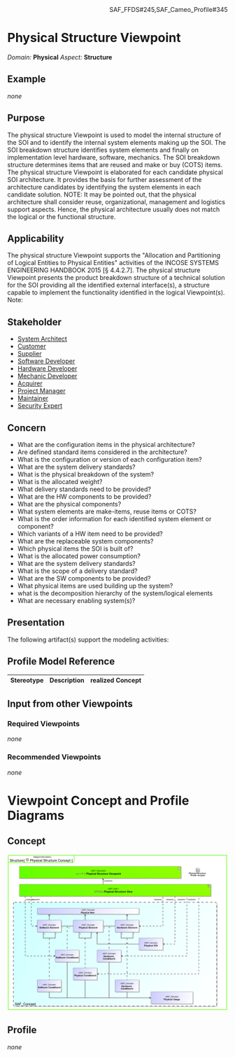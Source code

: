 <div align="right">SAF_FFDS#245,SAF_Cameo_Profile#345</div>

# Physical Structure Viewpoint
*Domain:* **Physical** *Aspect:* **Structure**
## Example
*none*
## Purpose
The physical structure Viewpoint is used to model the internal structure of the SOI and to identify the internal system elements making up the SOI. The SOI breakdown structure identifies system elements and finally on implementation level hardware, software, mechanics. The SOI breakdown structure determines items that are reused and make or buy (COTS) items. 
The physical structure Viewpoint is elaborated for each candidate physical SOI architecture. It provides the basis for further assessment of the architecture candidates by identifying the system elements in each candidate solution.
NOTE: It may be pointed out, that the physical architecture shall consider reuse, organizational, management and logistics support aspects. Hence, the physical architecture usually does not match the logical or the functional structure.
## Applicability
The physical structure Viewpoint supports the "Allocation and Partitioning of Logical Entities to Physical Entities" activities of the INCOSE SYSTEMS ENGINEERING HANDBOOK 2015 [§ 4.4.2.7]. The physical structure Viewpoint presents the product breakdown structure of a technical solution for the SOI providing all the identified external interface(s), a structure capable to implement the functionality identified in the logical Viewpoint(s).
Note:
## Stakeholder
* [System Architect](../stakeholders.md#System-Architect)
* [Customer](../stakeholders.md#Customer)
* [Supplier](../stakeholders.md#Supplier)
* [Software Developer](../stakeholders.md#Software-Developer)
* [Hardware Developer](../stakeholders.md#Hardware-Developer)
* [Mechanic Developer](../stakeholders.md#Mechanic-Developer)
* [Acquirer](../stakeholders.md#Acquirer)
* [Project Manager](../stakeholders.md#Project-Manager)
* [Maintainer](../stakeholders.md#Maintainer)
* [Security Expert](../stakeholders.md#Security-Expert)
## Concern
* What are the configuration items in the physical architecture?
* Are defined standard items considered in the architecture?
* What is the configuration or version of each configuration item?
* What are the system delivery standards?
* What is the physical breakdown of the system?
* What is the allocated weight?
* What delivery standards need to be provided?
* What are the HW components to be provided?
* What are the physical components?
* What system elements are make-items, reuse items or COTS?
* What is the order information for each identified system element or component?
* Which variants of a HW item need to be provided?
* What are the replaceable system components?
* Which physical items the SOI is built of?
* What is the allocated power consumption?
* What are the system delivery standards?
* What is the scope of a delivery standard?
* What are the SW components to be provided?
* What physical items are used building up the system?
* what is the decomposition hierarchy of the system/logical elements
* What are necessary enabling system(s)?
## Presentation
The following artifact(s) support the modeling activities:

## Profile Model Reference
|Stereotype | Description|realized Concept
|---|---|---|
## Input from other Viewpoints
### Required Viewpoints
*none*
### Recommended Viewpoints
*none*
# Viewpoint Concept and Profile Diagrams
## Concept
![Physical Structure Concept](Physical-Structure-Concept.svg)
## Profile
*none*
